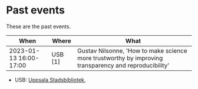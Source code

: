 # Past events

These are the past events.

When                  | Where  |What
----------------------|--------|------------------------------------------------
2023-01-13 16:00-17:00|USB [1] |Gustav Nilsonne, 'How to make science more trustworthy by improving transparency and reproducibility'

 * USB: [Uppsala Stadsbibliotek](https://bibliotekuppsala.se/web/arena/stadsbiblioteket), 
